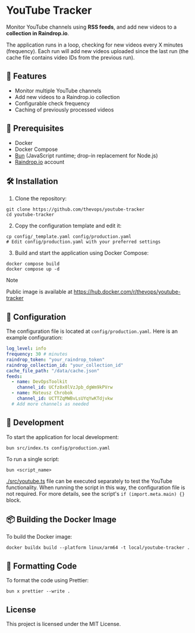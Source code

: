 # YouTube Tracker

Monitor YouTube channels using **RSS feeds**,
and add new videos to a **collection in Raindrop.io**.

The application runs in a loop, checking for new videos every X minutes (frequency).
Each run will add new videos uploaded since the last run
(the cache file contains video IDs from the previous run).

## 🎁 Features

- Monitor multiple YouTube channels
- Add new videos to a Raindrop.io collection
- Configurable check frequency
- Caching of previously processed videos

## 📝 Prerequisites

- Docker
- Docker Compose
- [Bun](https://bun.sh/) (JavaScript runtime; drop-in replacement for Node.js)
- [Raindrop.io](https://raindrop.io/) account

## 🛠️ Installation

1. Clone the repository:

```shell
git clone https://github.com/thevops/youtube-tracker
cd youtube-tracker
```

2. Copy the configuration template and edit it:

```shell
cp config/_template.yaml config/production.yaml
# Edit config/production.yaml with your preferred settings
```

3. Build and start the application using Docker Compose:

```shell
docker compose build
docker compose up -d
```

> [!NOTE]
> Public image is available at https://hub.docker.com/r/thevops/youtube-tracker

## 🧾 Configuration

The configuration file is located at `config/production.yaml`. Here is an example configuration:

```yaml
log_level: info
frequency: 30 # minutes
raindrop_token: "your_raindrop_token"
raindrop_collection_id: "your_collection_id"
cache_file_path: "/data/cache.json"
feeds:
  - name: DevOpsToolkit
    channel_id: UCfz8x0lVzJpb_dgWm9kPVrw
  - name: Mateusz Chrobok
    channel_id: UCTTZqMWBvLsUYqYwKTdjvkw
  # Add more channels as needed
```

## 🧪 Development

To start the application for local development:

```shell
bun src/index.ts config/production.yaml
```

To run a single script:

```shell
bun <script_name>
```

[./src/youtube.ts](./src/youtube.ts) file can be executed separately
to test the YouTube functionality.
When running the script in this way, the configuration file is not required.
For more details, see the script's `if (import.meta.main) {}` block.

## 📦 Building the Docker Image

To build the Docker image:

```shell
docker buildx build --platform linux/arm64 -t local/youtube-tracker .
```

## 🧽 Formatting Code

To format the code using Prettier:

```shell
bun x prettier --write .
```

## License

This project is licensed under the MIT License.
